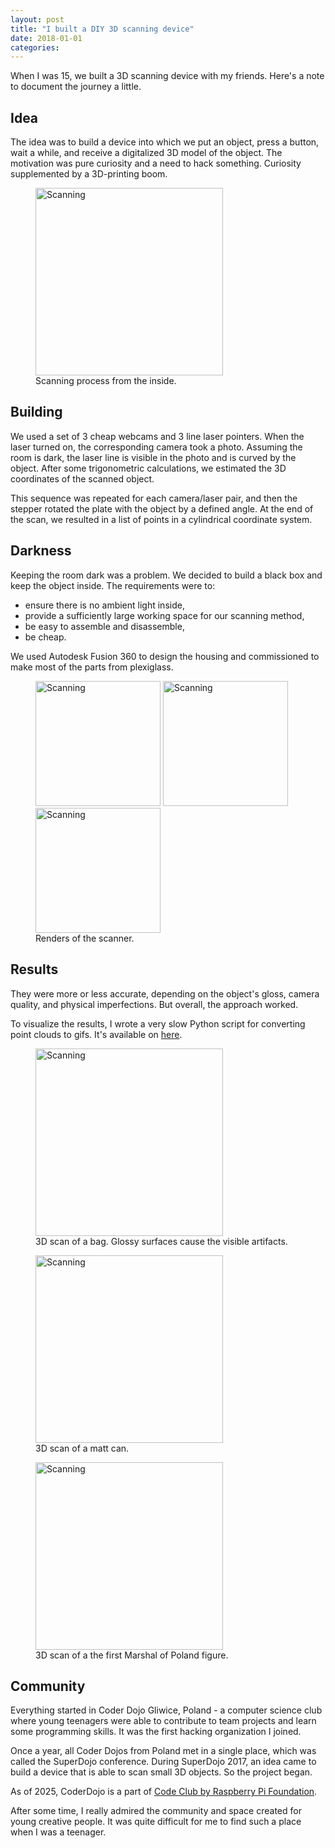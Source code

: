 ```yaml
---
layout: post
title: "I built a DIY 3D scanning device"
date: 2018-01-01
categories:
---
```


When I was 15, we built a 3D scanning device with my friends. Here's a note to document the journey a little.

## Idea

The idea was to build a device into which we put an object, press a button, wait a while, and receive a digitalized 3D model of the object.
The motivation was pure curiosity and a need to hack something.
Curiosity supplemented by a 3D-printing boom.

<figure>
    <img src="{{ '/assets/posts/scan-and-print/scanning.gif' | relative_url }}" alt="Scanning" width=300>
    <figcaption>Scanning process from the inside.</figcaption>
</figure>

## Building

We used a set of 3 cheap webcams and 3 line laser pointers. 
When the laser turned on, the corresponding camera took a photo.
Assuming the room is dark, the laser line is visible in the photo and is curved by the object.
After some trigonometric calculations, we estimated the 3D coordinates of the scanned object.

This sequence was repeated for each camera/laser pair, and then the stepper rotated the plate with the object by a defined angle.
At the end of the scan, we resulted in a list of points in a cylindrical coordinate system.

## Darkness

Keeping the room dark was a problem. We decided to build a black box and keep the object inside. The requirements were to:
* ensure there is no ambient light inside,
* provide a sufficiently large working space for our scanning method,
* be easy to assemble and disassemble,
* be cheap.

We used Autodesk Fusion 360 to design the housing and commissioned to make most of the parts from plexiglass.

<figure>
    <img src="{{ '/assets/posts/scan-and-print/render_0.png' | relative_url }}" alt="Scanning" height=200>
    <img src="{{ '/assets/posts/scan-and-print/render_1.png' | relative_url }}" alt="Scanning" height=200>
    <img src="{{ '/assets/posts/scan-and-print/render_2.png' | relative_url }}" alt="Scanning" height=200>
    <figcaption>Renders of the scanner.</figcaption>
</figure>

## Results

They were more or less accurate, depending on the object's gloss, camera quality, and physical imperfections. 
But overall, the approach worked.

To visualize the results, I wrote a very slow Python script for converting point clouds to gifs. It's available on [here](https://github.com/dsonyy/point-cloud-to-gif).

<figure>
    <img src="{{ '/assets/posts/scan-and-print/scans/bag.gif' | relative_url }}" alt="Scanning" height=300>
    <figcaption>3D scan of a bag. Glossy surfaces cause the visible artifacts.</figcaption>
</figure>

<figure>
    <img src="{{ '/assets/posts/scan-and-print/scans/can.gif' | relative_url }}" alt="Scanning" height=300>
    <figcaption>3D scan of a matt can.</figcaption>
</figure>

<figure>
    <img src="{{ '/assets/posts/scan-and-print/scans/marszalek.gif' | relative_url }}" alt="Scanning" height=300>
    <figcaption>3D scan of a the first Marshal of Poland figure.</figcaption>
</figure>


## Community

Everything started in Coder Dojo Gliwice, Poland - a computer science club where young teenagers were able to contribute to team projects and learn some programming skills. 
It was the first hacking organization I joined.

Once a year, all Coder Dojos from Poland met in a single place, which was called the SuperDojo conference.
During SuperDojo 2017, an idea came to build a device that is able to scan small 3D objects. So the project began.

As of 2025, CoderDojo is a part of [Code Club by Raspberry Pi Foundation](https://www.codeclub.org.uk/).

After some time, I really admired the community and space created for young creative people. It was quite difficult for me to find such a place when I was a teenager.
